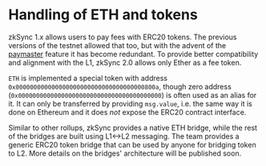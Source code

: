 # Handling of ETH and tokens

zkSync 1.x allows users to pay fees with ERC20 tokens. The previous versions of the testnet allowed that too, but with the advent of the [paymaster](./aa.md#paymasters) feature it has become redundant. To provide better compatibility and alignment with the L1, zkSync 2.0 allows only Ether as a fee token.

`ETH` is implemented a special token with address `0x000000000000000000000000000000000000800a`, though zero address (`0x0000000000000000000000000000000000000000`) is often used as an alias for it. It can only be transferred by providing `msg.value`, i.e. the same way it is done on Ethereum and it does _not_ expose the ERC20 contract interface.

Similar to other rollups, zkSync provides a native ETH bridge, while the rest of the bridges are built using L1<->L2 messaging. The team provides a generic ERC20 token bridge that can be used by anyone for bridging token to L2. More details on the bridges' architecture will be published soon.
